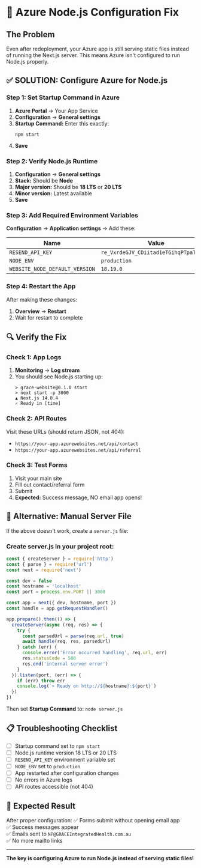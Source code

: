 # 🔧 Azure Node.js Configuration Fix

## The Problem
Even after redeployment, your Azure app is still serving static files instead of running the Next.js server. This means Azure isn't configured to run Node.js properly.

## ✅ SOLUTION: Configure Azure for Node.js

### Step 1: Set Startup Command in Azure

1. **Azure Portal** → Your App Service
2. **Configuration** → **General settings**
3. **Startup Command:** Enter this exactly:
   ```
   npm start
   ```
4. **Save**

### Step 2: Verify Node.js Runtime

1. **Configuration** → **General settings**
2. **Stack:** Should be **Node**
3. **Major version:** Should be **18 LTS** or **20 LTS**
4. **Minor version:** Latest available
5. **Save**

### Step 3: Add Required Environment Variables

**Configuration** → **Application settings** → Add these:

| Name | Value |
|------|-------|
| `RESEND_API_KEY` | `re_VxrdeGJV_CDiitad1eTGihqPTpaTku1Ba` |
| `NODE_ENV` | `production` |
| `WEBSITE_NODE_DEFAULT_VERSION` | `18.19.0` |

### Step 4: Restart the App

After making these changes:
1. **Overview** → **Restart**
2. Wait for restart to complete

## 🔍 Verify the Fix

### Check 1: App Logs
1. **Monitoring** → **Log stream**
2. You should see Node.js starting up:
   ```
   > grace-website@0.1.0 start
   > next start -p 3000
   ▲ Next.js 14.0.4
   ✓ Ready in [time]
   ```

### Check 2: API Routes
Visit these URLs (should return JSON, not 404):
- `https://your-app.azurewebsites.net/api/contact`
- `https://your-app.azurewebsites.net/api/referral`

### Check 3: Test Forms
1. Visit your main site
2. Fill out contact/referral form
3. Submit
4. **Expected:** Success message, NO email app opens!

## 🚨 Alternative: Manual Server File

If the above doesn't work, create a `server.js` file:

### Create server.js in your project root:

```javascript
const { createServer } = require('http')
const { parse } = require('url')
const next = require('next')

const dev = false
const hostname = 'localhost'
const port = process.env.PORT || 3000

const app = next({ dev, hostname, port })
const handle = app.getRequestHandler()

app.prepare().then(() => {
  createServer(async (req, res) => {
    try {
      const parsedUrl = parse(req.url, true)
      await handle(req, res, parsedUrl)
    } catch (err) {
      console.error('Error occurred handling', req.url, err)
      res.statusCode = 500
      res.end('internal server error')
    }
  }).listen(port, (err) => {
    if (err) throw err
    console.log(`> Ready on http://${hostname}:${port}`)
  })
})
```

Then set **Startup Command** to: `node server.js`

## 📋 Troubleshooting Checklist

- [ ] Startup command set to `npm start`
- [ ] Node.js runtime version 18 LTS or 20 LTS
- [ ] `RESEND_API_KEY` environment variable set
- [ ] `NODE_ENV` set to `production`
- [ ] App restarted after configuration changes
- [ ] No errors in Azure logs
- [ ] API routes accessible (not 404)

## 🎯 Expected Result

After proper configuration:
✅ Forms submit without opening email app  
✅ Success messages appear  
✅ Emails sent to `NP@GRACEIntegratedHealth.com.au`  
✅ No more mailto links  

---

**The key is configuring Azure to run Node.js instead of serving static files!**
